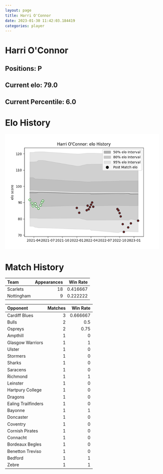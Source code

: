 ```yaml
---  
layout: page  
title: Harri O'Connor  
date: 2023-01-30 11:42:03.184419  
categories: player  
---
```

# Harri O'Connor

## Positions: P

## Current elo: 79.0

## Current Percentile: 6.0

# Elo History


![elo history](history_HarriO'Connor.png)
# Match History


| Team       |   Appearances |   Win Rate |
|:-----------|--------------:|-----------:|
| Scarlets   |            18 |   0.416667 |
| Nottingham |             9 |   0.222222 |

| Opponent            |   Matches |   Win Rate |
|:--------------------|----------:|-----------:|
| Cardiff Blues       |         3 |   0.666667 |
| Bulls               |         2 |   0.5      |
| Ospreys             |         2 |   0.75     |
| Ampthill            |         1 |   0        |
| Glasgow Warriors    |         1 |   1        |
| Ulster              |         1 |   0        |
| Stormers            |         1 |   0        |
| Sharks              |         1 |   0        |
| Saracens            |         1 |   0        |
| Richmond            |         1 |   1        |
| Leinster            |         1 |   0        |
| Hartpury College    |         1 |   0        |
| Dragons             |         1 |   0        |
| Ealing Trailfinders |         1 |   0        |
| Bayonne             |         1 |   1        |
| Doncaster           |         1 |   0        |
| Coventry            |         1 |   0        |
| Cornish Pirates     |         1 |   0        |
| Connacht            |         1 |   0        |
| Bordeaux Begles     |         1 |   0        |
| Benetton Treviso    |         1 |   0        |
| Bedford             |         1 |   1        |
| Zebre               |         1 |   1        |